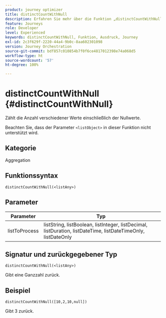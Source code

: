 ```yaml
---
product: journey optimizer
title: distinctCountWithNull
description: Erfahren Sie mehr über die Funktion „distinctCountWithNull“
feature: Journeys
role: Developer
level: Experienced
keywords: distinctCountWithNull, Funktion, Ausdruck, Journey
exl-id: 2c3f629f-2220-44a4-9b0c-8aa602301098
version: Journey Orchestration
source-git-commit: bdf857c010854b7f0f6ce4817012398e74a068d5
workflow-type: ht
source-wordcount: '57'
ht-degree: 100%

---
```


# distinctCountWithNull {#distinctCountWithNull}

Zählt die Anzahl verschiedener Werte einschließlich der Nullwerte.

Beachten Sie, dass der Parameter `<listObject>` in dieser Funktion nicht unterstützt wird.

## Kategorie

Aggregation

## Funktionssyntax

`distinctCountWithNull(<listAny>)`

## Parameter

| Parameter | Typ |
|-----------|------------------|
| listToProcess | listString, listBoolean, listInteger, listDecimal, listDuration, listDateTime, listDateTimeOnly, listDateOnly |

## Signatur und zurückgegebener Typ

`distinctCountWithNull(<listAny>)`

Gibt eine Ganzzahl zurück.

## Beispiel

`distinctCountWithNull([10,2,10,null])`

Gibt 3 zurück.
